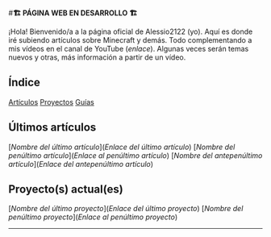 #**🏗️ PÁGINA WEB EN DESARROLLO 🏗️**


¡Hola! Bienvenido/a a la página oficial de Alessio2122 (yo).
Aquí es donde iré subiendo artículos sobre Minecraft y demás. Todo complementando a mis vídeos en el canal de YouTube (_enlace_).
Algunas veces serán temas nuevos y otras, más información a partir de un vídeo.

## Índice

[Artículos](posts.md)
[Proyectos](proyects.md) 
[Guías](guides.md)

## Últimos artículos

[_Nombre del último artículo_](_Enlace del último artículo_)
[_Nombre del penúltimo artículo_](_Enlace al penúltimo artículo_) 
[_Nombre del antepenúltimo artículo_](_Enlace del antepenúltimo artículo_)

## Proyecto(s) actual(es) 

[_Nombre del último proyecto_](_Enlace del último proyecto_)
[_Nombre del penúltimo proyecto_](_Enlace al penúltimo proyecto_) 

---